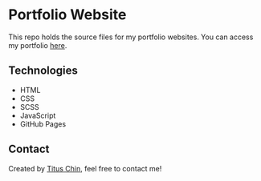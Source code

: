 Portfolio Website
=================
This repo holds the source files for my portfolio websites. You can access my portfolio [here](https://titus-chin.github.io).

## Technologies
* HTML
* CSS
* SCSS
* JavaScript
* GitHub Pages

## Contact
Created by [Titus Chin](https://www.linkedin.com/in/titus-chin-jun-hong/), feel free to contact me!
